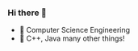 ### Hi there 👋

- 🔭 Computer Science Engineering
- 🌱 C++, Java many other things!
<!--
**guillermoar26/guillermoar26** is a ✨ _special_ ✨ repository because its `README.md` (this file) appears on your GitHub profile.

Here are some ideas to get you started:


